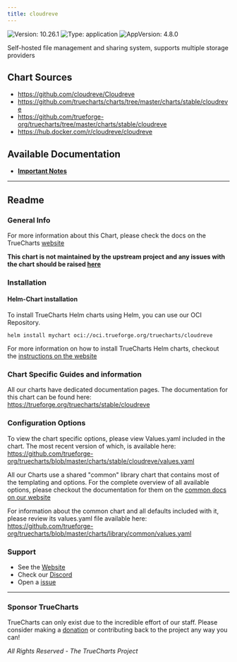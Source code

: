 ```yaml
---
title: cloudreve
---
```


![Version: 10.26.1](https://img.shields.io/badge/Version-10.26.1-informational?style=flat-square) ![Type: application](https://img.shields.io/badge/Type-application-informational?style=flat-square) ![AppVersion: 4.8.0](https://img.shields.io/badge/AppVersion-4.8.0-informational?style=flat-square)

Self-hosted file management and sharing system, supports multiple storage providers

## Chart Sources

- https://github.com/cloudreve/Cloudreve
- https://github.com/truecharts/charts/tree/master/charts/stable/cloudreve
- https://github.com/trueforge-org/truecharts/tree/master/charts/stable/cloudreve
- https://hub.docker.com/r/cloudreve/cloudreve

## Available Documentation

- [**Important Notes**](./installation_notes)


---

## Readme


### General Info

For more information about this Chart, please check the docs on the TrueCharts [website](https://trueforge.org/truecharts/stable/cloudreve)

**This chart is not maintained by the upstream project and any issues with the chart should be raised [here](https://github.com/trueforge-org/truecharts/issues/new/choose)**

### Installation

#### Helm-Chart installation

To install TrueCharts Helm charts using Helm, you can use our OCI Repository.

`helm install mychart oci://oci.trueforge.org/truecharts/cloudreve`

For more information on how to install TrueCharts Helm charts, checkout the [instructions on the website](https://trueforge.org/truecharts/guides/)

### Chart Specific Guides and information

All our charts have dedicated documentation pages.
The documentation for this chart can be found here:
https://trueforge.org/truecharts/stable/cloudreve

### Configuration Options

To view the chart specific options, please view Values.yaml included in the chart.
The most recent version of which, is available here: https://github.com/trueforge-org/truecharts/blob/master/charts/stable/cloudreve/values.yaml

All our Charts use a shared "common" library chart that contains most of the templating and options.
For the complete overview of all available options, please checkout the documentation for them on the [common docs on our website](https://trueforge.org/truecharts-common/)

For information about the common chart and all defaults included with it, please review its values.yaml file available here: https://github.com/trueforge-org/truecharts/blob/master/charts/library/common/values.yaml

### Support

- See the [Website](https://truecharts.org)
- Check our [Discord](https://discord.gg/tVsPTHWTtr)
- Open a [issue](https://github.com/trueforge-org/truecharts/issues/new/choose)

---

### Sponsor TrueCharts

TrueCharts can only exist due to the incredible effort of our staff.
Please consider making a [donation](https://trueforge.org/general/sponsor/) or contributing back to the project any way you can!

_All Rights Reserved - The TrueCharts Project_

